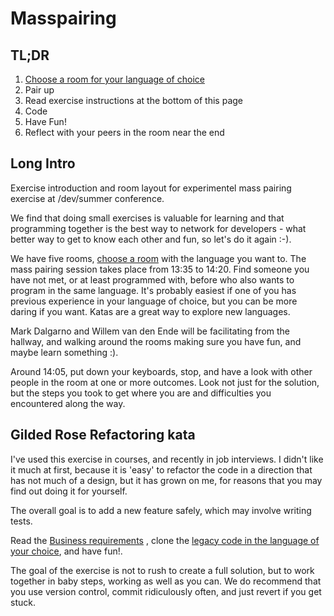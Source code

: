 Masspairing
===========
TL;DR
-----

1. [Choose a room for your language of choice](languages-rooms.md) 
2. Pair up
3. Read exercise instructions at the bottom of this page
4. Code
4. Have Fun!
5. Reflect with your peers in the room near the end

Long Intro
-----------
Exercise introduction and room layout for experimentel mass pairing
exercise at
/dev/summer conference.

We
find that doing small exercises is valuable for learning and that programming together is
the best way to network for developers - what better way to get to know
each other and
fun, so let's do it again :-).

We have five rooms, [choose a room](languages-rooms.md) with the
language you want to. The mass pairing session takes place from 13:35 to
14:20. Find someone you have not met, or at least programmed with,
before who also wants to program in the same language. It's probably easiest if one of you has
previous experience in your language of choice, but you can be more
daring if you want. Katas are a great way to explore new languages.

Mark Dalgarno and Willem van den Ende will be facilitating from the
hallway, and walking around the rooms making sure you
have fun, and maybe learn something :).

Around 14:05, put down your keyboards, stop, and have a look with other people
in the room at one or more outcomes. Look not just for the solution, but
the steps you took to get where you are and difficulties you encountered
along the way.

## Gilded Rose Refactoring kata

I've used this exercise in courses, and recently in job interviews. I
didn't like it much at first, because it is 'easy' to refactor the code
in a direction that has not much of a design, but it has grown on me,
for reasons that you may find out doing it for yourself.

The overall goal is to add a new feature safely, which may involve
writing tests. 

Read the [Business
requirements](https://github.com/NotMyself/GildedRose) , clone the
[legacy code in the language of your
choice](https://github.com/emilybache/GildedRose-Refactoring-Kata), and have fun!.

The goal of the exercise is not to rush to create a full solution, but
to work together in baby steps, working as well as you can. We do recommend that you use
version control, commit ridiculously often, and just revert if you get
stuck.


